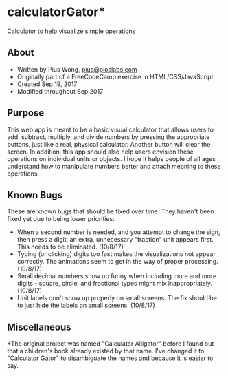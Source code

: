# calculatorGator*
Calculator to help visualize simple operations

## About
* Written by Pius Wong, pius@pioslabs.com
* Originally part of a FreeCodeCamp exercise in HTML/CSS/JavaScript
* Created Sep 19, 2017
* Modified throughout Sep 2017

## Purpose
This web app is meant to be a basic visual calculator that allows users to add, subtract, multiply, and divide numbers by pressing the appropriate buttons, just like a real, physical calculator. Another button will clear the screen. In addition, this app should also help users envision these operations on individual units or objects. I hope it helps people of all ages understand how to manipulate numbers better and attach meaning to these operations.

## Known Bugs
These are known bugs that should be fixed over time. They haven't been fixed yet due to being lower priorities:
* When a second number is needed, and you attempt to change the sign, then press a digit, an extra, unnecessary "fraction" unit appears first.  This needs to be eliminated. (10/8/17)
* Typing (or clicking) digits too fast makes the visualizations not appear correctly. The animations seem to get in the way of proper processing. (10/8/17)
* Small decimal numbers show up funny when including more and more digits - square, circle, and fractional types might mix inappropriately. (10/8/17)
* Unit labels don't show up properly on small screens. The fix should be to just hide the labels on small screens. (10/8/17)

## Miscellaneous
*The original project was named "Calculator Alligator" before I found out that a children's book already existed by that name.  I've changed it to "Calculator Gator" to disambiguate the names and because it is easier to say.
